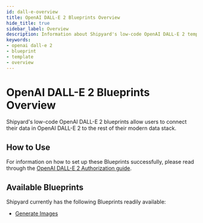 ```yaml
---
id: dall-e-overview
title: OpenAI DALL-E 2 Blueprints Overview
hide_title: true
sidebar_label: Overview
description: Information about Shipyard's low-code OpenAI DALL-E 2 templates.
keywords:
- openai dall-e 2
- blueprint
- template
- overview
---
```


# OpenAI DALL-E 2 Blueprints Overview

Shipyard's low-code OpenAI DALL-E 2 blueprints allow users to connect their data in OpenAI DALL-E 2 to the rest of their modern data stack.


## How to Use
For information on how to set up these Blueprints successfully, please read through the [OpenAI DALL-E 2 Authorization guide](dall-e-authorization.md).


## Available Blueprints
Shipyard currently has the following Blueprints readily available: 
- [Generate Images](dall-e-generate-images.md)

